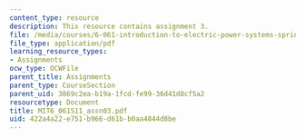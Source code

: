 ```yaml
---
content_type: resource
description: This resource contains assignment 3.
file: /media/courses/6-061-introduction-to-electric-power-systems-spring-2011/422a4a22e751b966d61bb0aa4844d8be_MIT6_061S11_assn03.pdf
file_type: application/pdf
learning_resource_types:
- Assignments
ocw_type: OCWFile
parent_title: Assignments
parent_type: CourseSection
parent_uid: 3869c2ea-b19a-1fcd-fe99-36d41d8cf5a2
resourcetype: Document
title: MIT6_061S11_assn03.pdf
uid: 422a4a22-e751-b966-d61b-b0aa4844d8be
---
```

